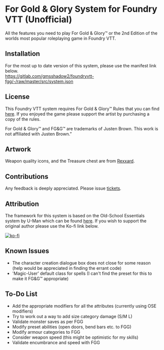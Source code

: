 # For Gold & Glory System for Foundry VTT (Unofficial)
All the features you need to play For Gold & Glory™ or the 2nd Edition of the worlds most popular roleplaying game in Foundry VTT.

## Installation
For the most up to date version of this system, please use the manifest link below.\
https://gitlab.com/gmsshadow2/foundryvtt-fgg/-/raw/master/src/system.json

## License
This Foundry VTT system requires For Gold & Glory™ Rules that you can find [here](https://www.drivethrurpg.com/product/156530/For-Gold--Glory). If you enjoyed the game please support the artist by purchasing a copy of the rules.

For Gold & Glory™ and FG&G™ are trademarks of Justen Brown. This work is not affiliated with Justen Brown.”

## Artwork
Weapon quality icons, and the Treasure chest are from [Rexxard](https://assetstore.unity.com/packages/2d/gui/icons/flat-skills-icons-82713).

## Contributions
Any feedback is deeply appreciated. Please issue [tickets](https://gitlab.com/gmsshadow2/foundryvtt-fgg/-/boards).

## Attribution
The framework for this system is based on the Old-School Essentials system by U-Man which can be found [here](https://gitlab.com/mesfoliesludiques/foundryvtt-ose). If you wish to support the original author please use the Ko-fi link below.

[![ko-fi](https://www.ko-fi.com/img/githubbutton_sm.svg)](https://ko-fi.com/H2H21WMKA)

## Known Issues
- The character creation dialogue box does not close for some reason (help would be appreciated in finding the errant code)
- 'Magic-User' default class for spells (I can't find the preset for this to make it FG&G™ appropriate)

## To-Do List
- Add the appropriate modifiers for all the attributes (currently using OSE modifiers)
- Try to work out a way to add size category damage (S/M L)
- Validate monster saves as per FGG
- Modify preset abilities (open doors, bend bars etc. to FGG)
- Modify armour categories to FGG
- Consider weapon speed (this might be optimistic for my skills)
- Validate encumbrance  and speed with FGG
